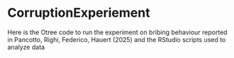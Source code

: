 # CorruptionExperiement
Here is the Otree code to run the experiment on bribing behaviour reported in Pancotto, Righi, Federico, Hauert (2025) and the RStudio scripts used to analyze data
